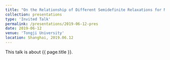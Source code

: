 ```yaml
---
title: "On the Relationship of Different Semidefinite Relaxations for MIMO Detection with General PSK Constellations"
collection: presentations
type: 'Invited Talk'
permalink: /presentations/2019-06-12-pres
date: 2019-06-12
venue: 'Tongji University'
location: Shanghai, 2019.06.12
---
```


This talk is about {{ page.title }}.
